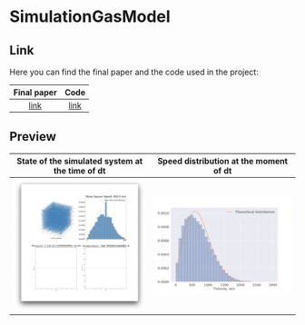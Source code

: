 # SimulationGasModel

## Link

Here you can find the final paper and the code used in the project:

Final paper | Code
|:-------------------------:|:-------------------------:|
[link](report/eng_finall.pdf) | [link](code)


## Preview

State of the simulated system at the time of dt |  Speed distribution at the moment of dt
:-------------------------:|:-------------------------:
![](report/Materials/UI.png)  |  ![](./report/Materials/hist_v.png)
